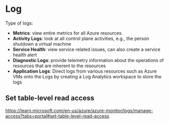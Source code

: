 # Log

Type of logs:
- **Metrics**: view entire metrics for all Azure resources
- **Activity Logs**: look at all control plane activities, e.g., the person shutdown a virtual machine
- **Service Health**: view service related issues, can also create a service health alert
- **Diagnostic Logs**: provide telemetry information about the operations of resources that are inherent to the resources
- **Application Logs**: Direct logs from various resources such as Azure VMs onto the Logs by creating a Log Analytics workspace to store the logs

## Set table-level read access
https://learn.microsoft.com/en-us/azure/azure-monitor/logs/manage-access?tabs=portal#set-table-level-read-access
